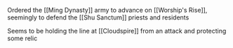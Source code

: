 Ordered the [[Ming Dynasty]] army to advance on [[Worship's Rise]], seemingly to defend the [[Shu Sanctum]] priests and residents

Seems to be holding the line at [[Cloudspire]] from an attack and protecting some relic